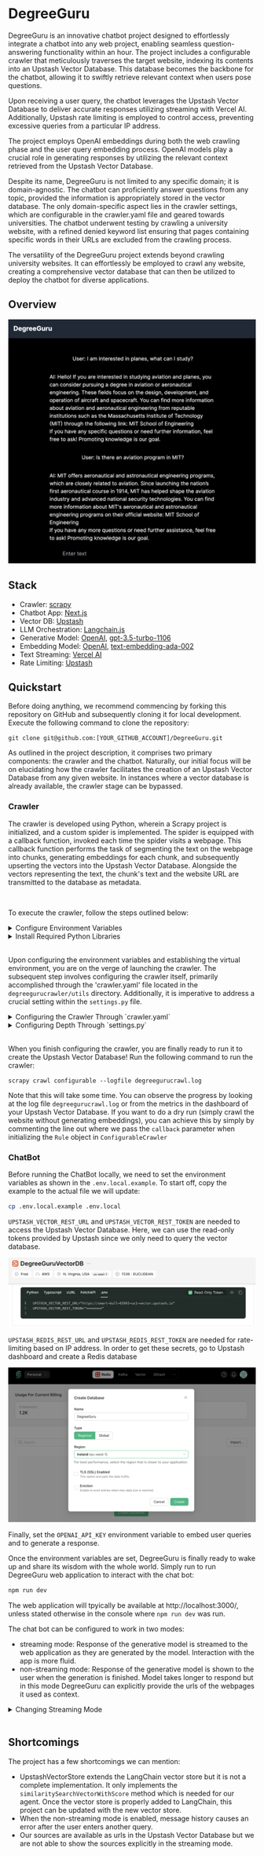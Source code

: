# DegreeGuru

DegreeGuru is an innovative chatbot project designed to effortlessly integrate a chatbot into any web project, enabling seamless question-answering functionality within an hour. The project includes a configurable crawler that meticulously traverses the target website, indexing its contents into an Upstash Vector Database. This database becomes the backbone for the chatbot, allowing it to swiftly retrieve relevant context when users pose questions.

Upon receiving a user query, the chatbot leverages the Upstash Vector Database to deliver accurate responses utilizing streaming with Vercel AI. Additionally, Upstash rate limiting is employed to control access, preventing excessive queries from a particular IP address.

The project employs OpenAI embeddings during both the web crawling phase and the user query embedding process. OpenAI models play a crucial role in generating responses by utilizing the relevant context retrieved from the Upstash Vector Database.

Despite its name, DegreeGuru is not limited to any specific domain; it is domain-agnostic. The chatbot can proficiently answer questions from any topic, provided the information is appropriately stored in the vector database. The only domain-specific aspect lies in the crawler settings, which are configurable in the crawler.yaml file and geared towards universities. The chatbot underwent testing by crawling a university website, with a refined denied keyword list ensuring that pages containing specific words in their URLs are excluded from the crawling process.

The versatility of the DegreeGuru project extends beyond crawling university websites. It can effortlessly be employed to crawl any website, creating a comprehensive vector database that can then be utilized to deploy the chatbot for diverse applications.

## Overview

![overview](figs/overview.png)

## Stack

- Crawler: [scrapy](https://scrapy.org/)
- Chatbot App: [Next.js](https://nextjs.org/)
- Vector DB: [Upstash](https://upstash.com/)
- LLM Orchestration: [Langchain.js](https://js.langchain.com)
- Generative Model: [OpenAI](https://openai.com/), [gpt-3.5-turbo-1106](https://platform.openai.com/docs/models)
- Embedding Model: [OpenAI](https://openai.com/), [text-embedding-ada-002](https://platform.openai.com/docs/guides/embeddings)
- Text Streaming: [Vercel AI](https://vercel.com/ai)
- Rate Limiting: [Upstash](https://upstash.com/)

## Quickstart

Before doing anything, we recommend commencing by forking this repository on GitHub and subsequently cloning it for local development. Execute the following command to clone the repository:
```
git clone git@github.com:[YOUR_GITHUB_ACCOUNT]/DegreeGuru.git
```

As outlined in the project description, it comprises two primary components: the crawler and the chatbot. Naturally, our initial focus will be on elucidating how the crawler facilitates the creation of an Upstash Vector Database from any given website. In instances where a vector database is already available, the crawler stage can be bypassed.

### Crawler

The crawler is developed using Python, wherein a Scrapy project is initialized, and a custom spider is implemented. The spider is equipped with a callback function, invoked each time the spider visits a webpage. This callback function performs the task of segmenting the text on the webpage into chunks, generating embeddings for each chunk, and subsequently upserting the vectors into the Upstash Vector Database. Alongside the vectors representing the text, the chunk's text and the website URL are transmitted to the database as metadata.

</br>

To execute the crawler, follow the steps outlined below:

<details>

<summary>Configure Environment Variables</summary>
Before initiating the crawler, it is essential to configure environment variables. These variables serve the purpose of enabling text embedding with OpenAI and facilitating the transmission of vectors to the Upstash Vector Database.

If you don't have an Upstash Vector Database already, create one by setting 1536 as the vector size to match the [text-embedding-ada-002](https://platform.openai.com/docs/guides/embeddings) model.

![vector-db-create](figs/vector-db-create.png)


Set the following environment variables:
```
# UPSTASH VECTOR DB
UPSTASH_VECTOR_REST_URL=****
UPSTASH_VECTOR_REST_TOKEN=****

# OPENAI KEY
OPENAI_API_KEY=****
```


</details>

<details>
<summary>Install Required Python Libraries</summary>

To install the libraries, we suggest setting up a Python virtual environment. Before starting the installation, navigate to the `degreegurucrawler` directory.

To setup a virtual environment, first install `virtualenv` package:
```bash
pip install virtualenv
```
Then, create a new virtual environment and activate it:
```bash
# create environment
python3 -m venv venv

# activate environment
source venv/bin/activate
```
Finally, use the `requirements.txt` to install the required libraries:
```bash
pip install -r requirements.txt
``` 

</details>

</br>

Upon configuring the environment variables and establishing the virtual environment, you are on the verge of launching the crawler. The subsequent step involves configuring the crawler itself, primarily accomplished through the 'crawler.yaml' file located in the `degreegurucrawler/utils` directory. Additionally, it is imperative to address a crucial setting within the `settings.py` file.

<details>
<summary>Configuring the Crawler Through `crawler.yaml`</summary>

The crawler.yaml has two main sections: `crawler` and `index`:

```yaml
crawler:
  start_urls:
    - https://www.some.domain.com
  link_extractor:
    allow: '.*some\.domain.*'
    deny:
      - "#"
      - '\?'
      - about
index:
  openAI_embedding_model: text-embedding-ada-002
  text_splitter:
    chunk_size: 1000
    chunk_overlap: 100
```

Under the `crawler` section, there are two sections:
`start_urls`: denotes a list of urls which are the urls our crawler will start searching from
`link_extractor`: denotes a dictionary which will be passed as arguments to [`scrapyscrapy.linkextractors.LinkExtractor`](https://docs.scrapy.org/en/latest/topics/link-extractors.html). Some important parameters are:
`allow`: Only extracts links which match the given regex(s)
`allow_domains`: Only extract links which match the domain(s)
`deny`: Deny links which match the given regex(s)

Under the `index` section, there are two sections:
`openAI_embedding_model`: embedding model to use
`test_splitter`: denotes a dictionary which will be passed as arguments to [`langchain.text_splitter.RecursiveCharacterTextSplitter`](https://api.python.langchain.com/en/latest/text_splitter/langchain.text_splitter.RecursiveCharacterTextSplitter.html)

</details>

<details>
<summary>Configuring Depth Through `settings.py`</summary>

`settings.py` file has an important setting `DEPTH_LIMIT` which determines how many consecutive link our spider can crawl. Set a value too high, the spider will visit the deepest corners of the website. Set a value too low, the crawl will end before visiting relevant pages.

Scrapy logs the url of a page when it stops crawling it because of the depth limit. Since this results in a lot of logs, we disabled this debug log. To enable it back, simply remove the `"scrapy.spidermiddlewares.depth"` from the `disable_loggers` in `degreegurucrawler/spider/configurable.py` file.
</details>

</br>

When you finish configuring the crawler, you are finally ready to run it to create the Upstash Vector Database! Run the following command to run the crawler:

```
scrapy crawl configurable --logfile degreegurucrawl.log
```

Note that this will take some time. You can observe the progress by looking at the log file `degreegurucrawl.log` or from the metrics in the dashboard of your Upstash Vector Database. If you want to do a dry run (simply crawl the website without generating embeddings), you can achieve this by simply by commenting the line out where we pass the `callback` parameter when initializing the `Rule` object in `ConfigurableCrawler`

### ChatBot

Before running the ChatBot locally, we need to set the environment variables as shown in the `.env.local.example`. To start off, copy the example to the actual file we will update:

```bash
cp .env.local.example .env.local
```

`UPSTASH_VECTOR_REST_URL` and `UPSTASH_VECTOR_REST_TOKEN` are needed to access the Upstash Vector Database. Here, we can use the read-only tokens provided by Upstash since we only need to query the vector database.

![vector-db-read-only](figs/vector-db-read-only.png)

`UPSTASH_REDIS_REST_URL` and `UPSTASH_REDIS_REST_TOKEN` are needed for rate-limiting based on IP address. In order to get these secrets, go to Upstash dashboard and create a Redis database

![redis-create](figs/redis-create.png)

Finally, set the `OPENAI_API_KEY` environment variable to embed user queries and to generate a response.

Once the environment variables are set, DegreeGuru is finally ready to wake up and share its wisdom with the whole world. Simply run to run DegreeGuru web application to interact with the chat bot:

```bash
npm run dev
```

The web application will tpyically be available at http://localhost:3000/, unless stated otherwise in the console where `npm run dev` was run.

The chat bot can be configured to work in two modes:
- streaming mode: Response of the generative model is streamed to the web application as they are generated by the model. Interaction with the app is more fluid.
- non-streaming mode: Response of the generative model is shown to the user when the generation is finished. Model takes longer to respond but in this mode DegreeGuru can explicitly provide the urls of the webpages it used as context.

<details>
<summary>Changing Streaming Mode</summary>
To change enable/disable streaming, simply navigate to `src/app/route/guru` directory and open `route.tsx` file. Setting `returnIntermediateSteps` to `true` disabled streaming while setting it to `false` enables streaming.`
</details>

</br>

## Shortcomings

The project has a few shortcomings we can mention:

- UpstashVectorStore extends the LangChain vector store but it is not a complete implementation. It only implements the `similaritySearchVectorWithScore` method which is needed for our agent. Once the vector store is properly added to LangChain, this project can be updated with the new vector store.
- When the non-streaming mode is enabled, message history causes an error after the user enters another query.
- Our sources are available as urls in the Upstash Vector Database but we are not able to show the sources explicitly in the streaming mode.